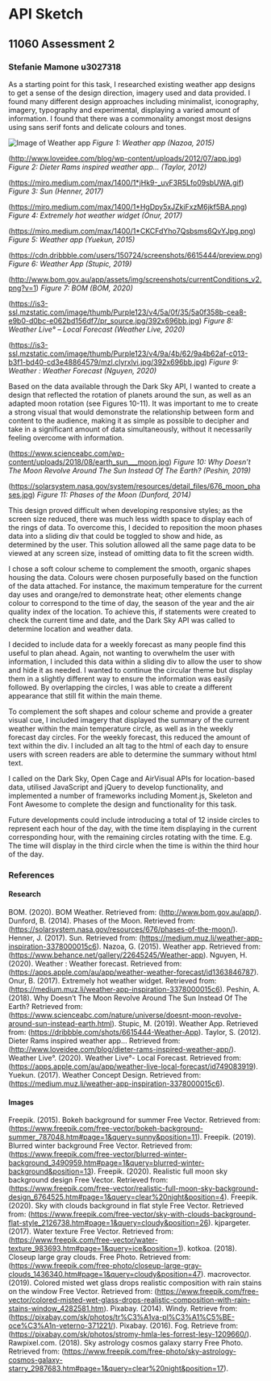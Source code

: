 # API Sketch
## 11060 Assessment 2
### Stefanie Mamone u3027318

As a starting point for this task, I researched existing weather app designs to get a sense of the design direction, imagery used and data provided. I found many different design approaches including minimalist, iconography, imagery, typography and experimental, displaying a varied amount of information. I found that there was a commonality amongst most designs using sans serif fonts and delicate colours and tones.

![Image of Weather app](https://mir-s3-cdn-cf.behance.net/project_modules/disp/3c1cd822645245.5631618fdcc28.gif)
*_Figure 1: Weather app (Nazoa, 2015)_*

(http://www.loveidee.com/blog/wp-content/uploads/2012/07/app.jpg)
*_Figure 2: Dieter Rams inspired weather app… (Taylor, 2012)_*

(https://miro.medium.com/max/1400/1*jHk9-_uvF3R5Lfo09sbUWA.gif)
*_Figure 3: Sun (Henner, 2017)_*

(https://miro.medium.com/max/1400/1*HgDpy5xJZkiFxzM6jkf5BA.png)
*_Figure 4: Extremely hot weather widget (Onur, 2017)_*

(https://miro.medium.com/max/1400/1*CKCFdYho7Qsbsms6QvYJpg.png)
*_Figure 5: Weather app (Yuekun, 2015)_*

(https://cdn.dribbble.com/users/150724/screenshots/6615444/preview.png)
*_Figure 6: Weather App (Stupic, 2019)_*

(http://www.bom.gov.au/app/assets/img/screenshots/currentConditions_v2.png?v=1)
*_Figure 7: BOM (BOM, 2020)_*

(https://is3-ssl.mzstatic.com/image/thumb/Purple123/v4/5a/0f/35/5a0f358b-cea8-e9b0-d0bc-e062bd156df7/pr_source.jpg/392x696bb.jpg)
*_Figure 8: Weather Live° – Local Forecast (Weather Live, 2020)_*

(https://is3-ssl.mzstatic.com/image/thumb/Purple123/v4/9a/4b/62/9a4b62af-c013-b3f1-bd40-cd3e48864579/mzl.clyrxlvi.jpg/392x696bb.jpg)
*_Figure 9: Weather : Weather Forecast (Nguyen, 2020)_*

Based on the data available through the Dark Sky API, I wanted to create a design that reflected the rotation of planets around the sun, as well as an adapted moon rotation (see Figures 10-11). It was important to me to create a strong visual that would demonstrate the relationship between form and content to the audience, making it as simple as possible to decipher and take in a significant amount of data simultaneously, without it necessarily feeling overcome with information.

(https://www.scienceabc.com/wp-content/uploads/2018/08/earth_sun___moon.jpg)
*_Figure 10: Why Doesn’t The Moon Revolve Around The Sun Instead Of The Earth? (Peshin, 2019)_*

(https://solarsystem.nasa.gov/system/resources/detail_files/676_moon_phases.jpg)
*_Figure 11: Phases of the Moon (Dunford, 2014)_*

This design proved difficult when developing responsive styles; as the screen size reduced, there was much less width space to display each of the rings of data. To overcome this, I decided to reposition the moon phases data into a sliding div that could be toggled to show and hide, as determined by the user. This solution allowed all the same page data to be viewed at any screen size, instead of omitting data to fit the screen width.

I chose a soft colour scheme to complement the smooth, organic shapes housing the data. Colours were chosen purposefully based on the function of the data attached. For instance, the maximum temperature for the current day uses and orange/red to demonstrate heat; other elements change colour to correspond to the time of day, the season of the year and the air quality index of the location. To achieve this, if statements were created to check the current time and date, and the Dark Sky API was called to determine location and weather data.

I decided to include data for a weekly forecast as many people find this useful to plan ahead. Again, not wanting to overwhelm the user with information, I included this data within a sliding div to allow the user to show and hide it as needed. I wanted to continue the circular theme but display them in a slightly different way to ensure the information was easily followed. By overlapping the circles, I was able to create a different appearance that still fit within the main theme.

To complement the soft shapes and colour scheme and provide a greater visual cue, I included imagery that displayed the summary of the current weather within the main temperature circle, as well as in the weekly forecast day circles. For the weekly forecast, this reduced the amount of text within the div. I included an alt tag to the html of each day to ensure users with screen readers are able to determine the summary without html text.

I called on the Dark Sky, Open Cage and AirVisual APIs for location-based data, utilised JavaScript and jQuery to develop functionality, and implemented a number of frameworks including Moment.js, Skeleton and Font Awesome to complete the design and functionality for this task.

Future developments could include introducing a total of 12 inside circles to represent each hour of the day, with the time item displaying in the current corresponding hour, with the remaining circles rotating with the time. E.g. The time will display in the third circle when the time is within the third hour of the day.

### References
#### Research
BOM. (2020). BOM Weather. Retrieved from: (http://www.bom.gov.au/app/).
Dunford, B. (2014). Phases of the Moon. Retrieved from: (https://solarsystem.nasa.gov/resources/676/phases-of-the-moon/).
Henner, J. (2017). Sun. Retrieved from: (https://medium.muz.li/weather-app-inspiration-3378000015c6).
Nazoa, G. (2015). Weather app. Retrieved from: (https://www.behance.net/gallery/22645245/Weather-app).
Nguyen, H. (2020). Weather : Weather forecast. Retrieved from: (https://apps.apple.com/au/app/weather-weather-forecast/id1363846787).
Onur, B. (2017). Extremely hot weather widget. Retrieved from: (https://medium.muz.li/weather-app-inspiration-3378000015c6).
Peshin, A. (2018). Why Doesn’t The Moon Revolve Around The Sun Instead Of The Earth? Retrieved from: (https://www.scienceabc.com/nature/universe/doesnt-moon-revolve-around-sun-instead-earth.html).
Stupic, M. (2019). Weather App. Retrieved from: (https://dribbble.com/shots/6615444-Weather-App).
Taylor, S. (2012). Dieter Rams inspired weather app… Retrieved from: (http://www.loveidee.com/blog/dieter-rams-inspired-weather-app/).
Weather Live°. (2020). Weather Live°- Local Forecast. Retrieved from: (https://apps.apple.com/au/app/weather-live-local-forecast/id749083919).
Yuekun. (2017). Weather Concept Design. Retrieved from: (https://medium.muz.li/weather-app-inspiration-3378000015c6).

#### Images
Freepik. (2015). Bokeh background for summer Free Vector. Retrieved from: (https://www.freepik.com/free-vector/bokeh-background-summer_787048.htm#page=1&query=sunny&position=11).
Freepik. (2019). Blurred winter background Free Vector. Retrieved from: (https://www.freepik.com/free-vector/blurred-winter-background_3490959.htm#page=1&query=blurred-winter-background&position=13).
Freepik. (2020). Realistic full moon sky background design Free Vector. Retrieved from: (https://www.freepik.com/free-vector/realistic-full-moon-sky-background-design_6764525.htm#page=1&query=clear%20night&position=4).
Freepik. (2020). Sky with clouds background in flat style Free Vector. Retrieved from: (https://www.freepik.com/free-vector/sky-with-clouds-background-flat-style_2126738.htm#page=1&query=cloudy&position=26).
kjpargeter. (2017). Water texture Free Vector. Retrieved from: (https://www.freepik.com/free-vector/water-texture_983693.htm#page=1&query=ice&position=1).
kotkoa. (2018). Closeup large gray clouds. Free Photo. Retrieved from: (https://www.freepik.com/free-photo/closeup-large-gray-clouds_1436340.htm#page=1&query=cloudy&position=47).
macrovector. (2019). Colored misted wet glass drops realistic composition with rain stains on the window Free Vector. Retrieved from: (https://www.freepik.com/free-vector/colored-misted-wet-glass-drops-realistic-composition-with-rain-stains-window_4282581.htm).
Pixabay. (2014). Windy. Retrieve from: (https://pixabay.com/sk/photos/tr%C3%A1va-pl%C3%A1%C5%BE-oce%C3%A1n-veterno-371221/).
Pixabay. (2016). Fog. Retrieve from: (https://pixabay.com/sk/photos/stromy-hmla-les-forrest-lesy-1209660/).
Rawpixel.com. (2018). Sky astrology cosmos galaxy starry Free Photo. Retrieved from: (https://www.freepik.com/free-photo/sky-astrology-cosmos-galaxy-starry_2987683.htm#page=1&query=clear%20night&position=17).
